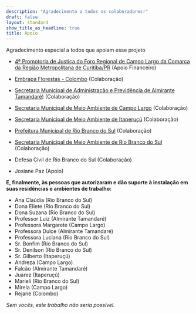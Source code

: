 ```yaml
---
description: "Agradecimento a todos os colaboradores!"
draft: false
layout: standard
show_title_as_headline: true
title: Apoio
---
```


Agradecimento especial a todos que apoiam esse projeto

+ [4ª Promotoria de Justiça do Foro Regional de Campo Largo da Comarca da Região Metropolitana de Curitiba/PR](https://mppr.mp.br/Encontre-uma-promotoria-de-justica/) (Apoio Financeiro)

+ [Embrapa Florestas - Colombo](https://www.embrapa.br/florestas) (Colaboração)

+ [Secretaria Municipal de Administração e Previdência de Almirante Tamandaré](https://tamandare.pr.gov.br/secretarias/administracao-e-previdencia/administracao-e-previdencia)) (Colaboração)

+ [Secretaria Municipal de Meio Ambiente de Campo Largo](https://campolargo.pr.gov.br/cidadao/pagina/secretaria-municipal-de-meio-ambiente/) (Colaboração)

+ [Secretaria Municipal de Meio Ambiente de Itaperuçú](https://itaperucu.pr.gov.br/estrutura-organizacional/secretaria-municipal-de-meio-ambiente/) (Colaboração)

+ [Prefeitura Municipal de Rio Branco do Sul](https://riobrancodosul.atende.net/) (Colaboração)

+ [Secretaria Municipal de Meio Ambiente de Rio Branco do Sul](https://riobrancodosul.atende.net/subportal/semma/) (Colaboração)

+ Defesa Civil de Rio Branco do Sul (Colaboração)

+ Josiane Paz (Apoio)

**E, finalmente, às pessoas que autorizaram e dão suporte à instalação em suas residências e ambientes de trabalho:**

+ Ana Claúdia (Rio Branco do Sul)
+ Dona Eliete (Rio Branco do Sul)
+ Dona Suzana (Rio Branco do Sul)
+ Professor Luiz (Almirante Tamandaré)
+ Professora Margarete (Campo Largo)
+ Professora Dulce (Almirante Tamandaré)
+ Professora Luciana (Rio Branco do Sul)
+ Sr. Bonfim (Rio Branco do Sul)
+ Sr. Denilson (Rio Branco do Sul)
+ Sr. Gilberto (Itaperuçú)
+ Andreza (Campo Largo)
+ Falcão (Almirante Tamandaré)
+ Juarez (Itaperuçú)
+ Marieli (Rio Branco do Sul)
+ Mirela (Campo Largo)
+ Rejane (Colombo)

*Sem vocês, este trabalho não seria possível.*